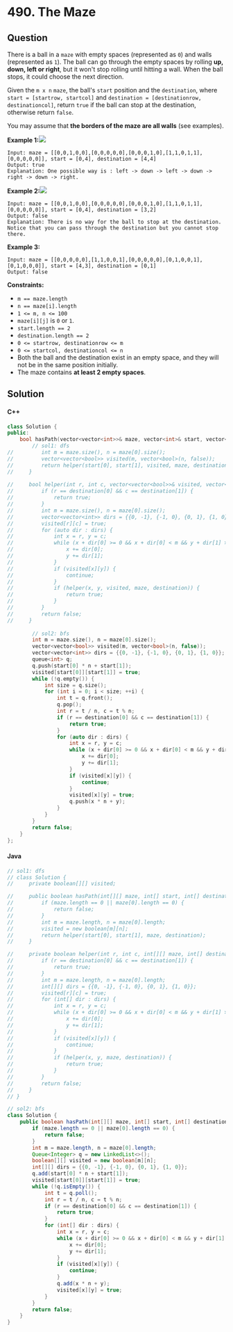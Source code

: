 # 490. The Maze

## Question

There is a ball in a `maze` with empty spaces (represented as `0`) and walls (represented as `1`). The ball can go through the empty spaces by rolling **up, down, left or right**, but it won't stop rolling until hitting a wall. When the ball stops, it could choose the next direction.

Given the `m x n` `maze`, the ball's `start` position and the `destination`, where `start = [startrow, startcol]` and `destination = [destinationrow, destinationcol]`, return `true` if the ball can stop at the destination, otherwise return `false`.

You may assume that **the borders of the maze are all walls** (see examples).

**Example 1:**![](https://assets.leetcode.com/uploads/2021/03/31/maze1-1-grid.jpg)

```
Input: maze = [[0,0,1,0,0],[0,0,0,0,0],[0,0,0,1,0],[1,1,0,1,1],[0,0,0,0,0]], start = [0,4], destination = [4,4]
Output: true
Explanation: One possible way is : left -> down -> left -> down -> right -> down -> right.
```

**Example 2:**![](https://assets.leetcode.com/uploads/2021/03/31/maze1-2-grid.jpg)

```
Input: maze = [[0,0,1,0,0],[0,0,0,0,0],[0,0,0,1,0],[1,1,0,1,1],[0,0,0,0,0]], start = [0,4], destination = [3,2]
Output: false
Explanation: There is no way for the ball to stop at the destination. Notice that you can pass through the destination but you cannot stop there.
```

**Example 3:**

```
Input: maze = [[0,0,0,0,0],[1,1,0,0,1],[0,0,0,0,0],[0,1,0,0,1],[0,1,0,0,0]], start = [4,3], destination = [0,1]
Output: false
```

**Constraints:**

* `m == maze.length`
* `n == maze[i].length`
* `1 <= m, n <= 100`
* `maze[i][j]` is `0` or `1`.
* `start.length == 2`
* `destination.length == 2`
* `0 <= startrow, destinationrow <= m`
* `0 <= startcol, destinationcol <= n`
* Both the ball and the destination exist in an empty space, and they will not be in the same position initially.
* The maze contains **at least 2 empty spaces**.

## Solution

#### C++

```cpp
class Solution {
public:
    bool hasPath(vector<vector<int>>& maze, vector<int>& start, vector<int>& destination) {
        // sol1: dfs
//         int m = maze.size(), n = maze[0].size();
//         vector<vector<bool>> visited(m, vector<bool>(n, false));
//         return helper(start[0], start[1], visited, maze, destination);
//     }
    
//     bool helper(int r, int c, vector<vector<bool>>& visited, vector<vector<int>>& maze, vector<int>& destination) {
//         if (r == destination[0] && c == destination[1]) {
//             return true;
//         }
//         int m = maze.size(), n = maze[0].size();
//         vector<vector<int>> dirs = {{0, -1}, {-1, 0}, {0, 1}, {1, 0}};
//         visited[r][c] = true;
//         for (auto dir : dirs) {
//             int x = r, y = c;
//             while (x + dir[0] >= 0 && x + dir[0] < m && y + dir[1] >= 0 && y + dir[1] < n && maze[x+dir[0]][y+dir[1]] != 1) {
//                 x += dir[0];
//                 y += dir[1];
//             }
//             if (visited[x][y]) {
//                 continue;
//             }
//             if (helper(x, y, visited, maze, destination)) {
//                 return true;
//             }
//         }
//         return false;
//     }
        
        // sol2: bfs
        int m = maze.size(), n = maze[0].size();
        vector<vector<bool>> visited(m, vector<bool>(n, false));
        vector<vector<int>> dirs = {{0, -1}, {-1, 0}, {0, 1}, {1, 0}};
        queue<int> q;
        q.push(start[0] * n + start[1]);
        visited[start[0]][start[1]] = true;
        while (!q.empty()) {
            int size = q.size();
            for (int i = 0; i < size; ++i) {
                int t = q.front();
                q.pop();
                int r = t / n, c = t % n;
                if (r == destination[0] && c == destination[1]) {
                    return true;
                }
                for (auto dir : dirs) {
                    int x = r, y = c;
                    while (x + dir[0] >= 0 && x + dir[0] < m && y + dir[1] >= 0 && y + dir[1] < n && maze[x+dir[0]][y+dir[1]] != 1) {
                        x += dir[0];
                        y += dir[1];
                    }
                    if (visited[x][y]) {
                        continue;
                    }
                    visited[x][y] = true;
                    q.push(x * n + y);
                }
            }
        }
        return false;
    }
};
```

#### Java

```java
// sol1: dfs
// class Solution {
//     private boolean[][] visited;

//     public boolean hasPath(int[][] maze, int[] start, int[] destination) {
//         if (maze.length == 0 || maze[0].length == 0) {
//             return false;
//         }
//         int m = maze.length, n = maze[0].length;
//         visited = new boolean[m][n];
//         return helper(start[0], start[1], maze, destination);
//     }

//     private boolean helper(int r, int c, int[][] maze, int[] destination) {
//         if (r == destination[0] && c == destination[1]) {
//             return true;
//         }
//         int m = maze.length, n = maze[0].length;
//         int[][] dirs = {{0, -1}, {-1, 0}, {0, 1}, {1, 0}};
//         visited[r][c] = true;
//         for (int[] dir : dirs) {
//             int x = r, y = c;
//             while (x + dir[0] >= 0 && x + dir[0] < m && y + dir[1] >= 0 && y + dir[1] < n && maze[x+dir[0]][y+dir[1]] != 1) {
//                 x += dir[0];
//                 y += dir[1];
//             }
//             if (visited[x][y]) {
//                 continue;
//             }
//             if (helper(x, y, maze, destination)) {
//                 return true;
//             }
//         }
//         return false;
//     }
// }

// sol2: bfs
class Solution {
    public boolean hasPath(int[][] maze, int[] start, int[] destination) {
        if (maze.length == 0 || maze[0].length == 0) {
            return false;
        }
        int m = maze.length, n = maze[0].length;
        Queue<Integer> q = new LinkedList<>();
        boolean[][] visited = new boolean[m][n];
        int[][] dirs = {{0, -1}, {-1, 0}, {0, 1}, {1, 0}};
        q.add(start[0] * n + start[1]);
        visited[start[0]][start[1]] = true;
        while (!q.isEmpty()) {
            int t = q.poll();
            int r = t / n, c = t % n;
            if (r == destination[0] && c == destination[1]) {
                return true;
            }
            for (int[] dir : dirs) {
                int x = r, y = c;
                while (x + dir[0] >= 0 && x + dir[0] < m && y + dir[1] >= 0 && y + dir[1] < n && maze[x+dir[0]][y+dir[1]] != 1) {
                    x += dir[0];
                    y += dir[1];
                }
                if (visited[x][y]) {
                    continue;
                }
                q.add(x * n + y);
                visited[x][y] = true;
            }
        }
        return false;
    }
}
```
